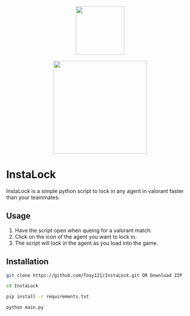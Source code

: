 <p id="start" align="center">
<br>
<a href="#start"><img height="130rem" src="https://raw.githubusercontent.com/Toxy121/InstaLock/main/img/logo.png"></a>
<br><br>
<a href="#start"><img width="250rem" src="https://raw.githubusercontent.com/Toxy121/InstaLock/main/img/text.png"></a>
<h1></h1>
</p>

# InstaLock
InstaLock is a simple python script to lock in any agent in valorant faster than your teammates.


## Usage

1. Have the script open when queing for a valorant match.
2. Click on the icon of the agent you want to lock in.
3. The script will lock in the agent as you load into the game.

## Installation
```sh
git clone https://github.com/Toxy121/InstaLock.git OR Download ZIP

cd InstaLock

pip install -r requirements.txt

python main.py
```
